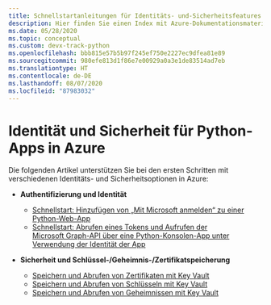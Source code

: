 ```yaml
---
title: Schnellstartanleitungen für Identitäts- und-Sicherheitsfeatures von Azure für Python-Apps in Azure
description: Hier finden Sie einen Index mit Azure-Dokumentationsmaterial zur Authentifizierung, Identität und Sicherheit in Python-Apps.
ms.date: 05/28/2020
ms.topic: conceptual
ms.custom: devx-track-python
ms.openlocfilehash: bbb815e57b5b97f245ef750e2227ec9dfea81e89
ms.sourcegitcommit: 980efe813d1f86e7e00929a0a3e1de83514ad7eb
ms.translationtype: HT
ms.contentlocale: de-DE
ms.lasthandoff: 08/07/2020
ms.locfileid: "87983032"
---
```

# <a name="identity-and-security-for-python-apps-on-azure"></a>Identität und Sicherheit für Python-Apps in Azure

Die folgenden Artikel unterstützen Sie bei den ersten Schritten mit verschiedenen Identitäts- und Sicherheitsoptionen in Azure:

- **Authentifizierung und Identität**
  - [Schnellstart: Hinzufügen von „Mit Microsoft anmelden“ zu einer Python-Web-App](/azure/active-directory/develop/quickstart-v2-python-webapp)
  - [Schnellstart: Abrufen eines Tokens und Aufrufen der Microsoft Graph-API über eine Python-Konsolen-App unter Verwendung der Identität der App](/azure/active-directory/develop/quickstart-v2-python-daemon)

- **Sicherheit und Schlüssel-/Geheimnis-/Zertifikatspeicherung**
  - [Speichern und Abrufen von Zertifikaten mit Key Vault](/azure/key-vault/certificates/quick-create-python)
  - [Speichern und Abrufen von Schlüsseln mit Key Vault](/azure/key-vault/keys/quick-create-python)
  - [Speichern und Abrufen von Geheimnissen mit Key Vault](/azure/key-vault/quick-create-python)

